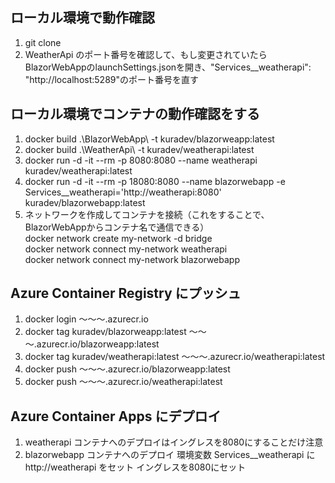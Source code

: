## ローカル環境で動作確認

1. git clone
2. WeatherApi のポート番号を確認して、もし変更されていたらBlazorWebAppのlaunchSettings.jsonを開き、"Services__weatherapi": "http://localhost:5289"のポート番号を直す

## ローカル環境でコンテナの動作確認をする

1. docker build .\BlazorWebApp\ -t kuradev/blazorweapp:latest
2. docker build .\WeatherApi\ -t kuradev/weatherapi:latest
3. docker run -d -it --rm -p 8080:8080 --name weatherapi kuradev/weatherapi:latest
4. docker run -d -it --rm -p 18080:8080 --name blazorwebapp -e Services__weatherapi='http://weatherapi:8080' kuradev/blazorwebapp:latest
5. ネットワークを作成してコンテナを接続（これをすることで、BlazorWebAppからコンテナ名で通信できる）  
    docker network create my-network -d bridge  
    docker network connect my-network weatherapi  
    docker network connect my-network blazorwebapp

## Azure Container Registry にプッシュ

1. docker login ～～～.azurecr.io
2. docker tag kuradev/blazorweapp:latest ～～～.azurecr.io/blazorweapp:latest
3. docker tag kuradev/weatherapi:latest ～～～.azurecr.io/weatherapi:latest
4. docker push ～～～.azurecr.io/blazorweapp:latest
5. docker push ～～～.azurecr.io/weatherapi:latest

## Azure Container Apps にデプロイ

1. weatherapi コンテナへのデプロイはイングレスを8080にすることだけ注意
2. blazorwebapp コンテナへのデプロイ
    環境変数 Services__weatherapi に http://weatherapi をセット
    イングレスを8080にセット
